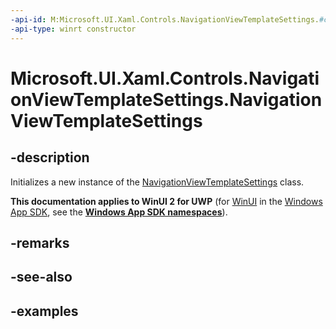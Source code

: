 ```yaml
---
-api-id: M:Microsoft.UI.Xaml.Controls.NavigationViewTemplateSettings.#ctor
-api-type: winrt constructor
---
```

<!-- Method syntax.
public NavigationViewTemplateSettings.NavigationViewTemplateSettings()
-->

# Microsoft.UI.Xaml.Controls.NavigationViewTemplateSettings.NavigationViewTemplateSettings


## -description

Initializes a new instance of the [NavigationViewTemplateSettings](navigationviewtemplatesettings.md) class.


**This documentation applies to WinUI 2 for UWP** (for [WinUI](/windows/apps/winui/winui3/) in the [Windows App SDK](/windows/apps/windows-app-sdk/), see the **[Windows App SDK namespaces](/windows/windows-app-sdk/api/winrt/)**).

## -remarks


## -see-also


## -examples



